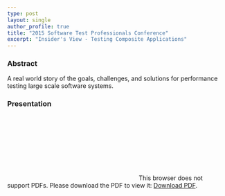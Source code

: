 ```yaml
---
type: post
layout: single
author_profile: true
title: "2015 Software Test Professionals Conference"
excerpt: "Insider's View - Testing Composite Applications"
---
```


### Abstract

A real world story of the goals, challenges, and solutions for performance testing large scale software systems.

### Presentation

<object data="/assets/images/presentations/Chu_InsidersViewTestingCompositeApps.pdf" type="application/pdf" width="700px" height="700px">
    <embed src="/assets/images/presentations/Chu_InsidersViewTestingCompositeApps.pdf">
        This browser does not support PDFs. Please download the PDF to view it: <a href="/assets/images/presentations/Chu_InsidersViewTestingCompositeApps.pdf">Download PDF</a>.</p>
    </embed>
</object>
